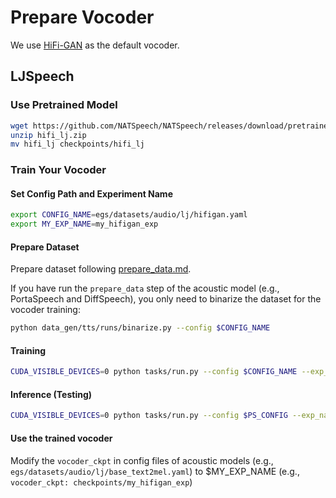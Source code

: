 # Prepare Vocoder

We use [HiFi-GAN](https://github.com/jik876/hifi-gan) as the default vocoder.

## LJSpeech

### Use Pretrained Model

```bash
wget https://github.com/NATSpeech/NATSpeech/releases/download/pretrained_models/hifi_lj.zip
unzip hifi_lj.zip
mv hifi_lj checkpoints/hifi_lj
```

### Train Your Vocoder

#### Set Config Path and Experiment Name

```bash
export CONFIG_NAME=egs/datasets/audio/lj/hifigan.yaml  
export MY_EXP_NAME=my_hifigan_exp
```

#### Prepare Dataset

Prepare dataset following [prepare_data.md](./prepare_data.md). 

If you have run the `prepare_data` step of the acoustic
model (e.g., PortaSpeech and DiffSpeech), you only need to binarize the dataset for the vocoder training:

```bash
python data_gen/tts/runs/binarize.py --config $CONFIG_NAME
```

#### Training

```bash
CUDA_VISIBLE_DEVICES=0 python tasks/run.py --config $CONFIG_NAME --exp_name $MY_EXP_NAME --reset
```

#### Inference (Testing)

```bash
CUDA_VISIBLE_DEVICES=0 python tasks/run.py --config $PS_CONFIG --exp_name $MY_EXP_NAME --infer
```

#### Use the trained vocoder
Modify the `vocoder_ckpt` in config files of acoustic models (e.g., `egs/datasets/audio/lj/base_text2mel.yaml`) to $MY_EXP_NAME (e.g., `vocoder_ckpt: checkpoints/my_hifigan_exp`)


